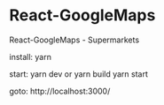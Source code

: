 # React-GoogleMaps
React-GoogleMaps - Supermarkets

install:
yarn

start:
yarn dev
or 
yarn build
yarn start

goto:
http://localhost:3000/


